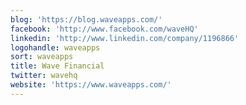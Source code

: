 ```yaml
---
blog: 'https://blog.waveapps.com/'
facebook: 'http://www.facebook.com/waveHQ'
linkedin: 'http://www.linkedin.com/company/1196866'
logohandle: waveapps
sort: waveapps
title: Wave Financial
twitter: wavehq
website: 'https://www.waveapps.com/'
---
```


